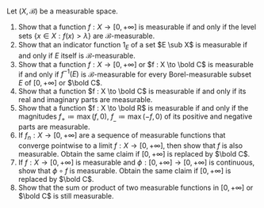 Let $(X, \mathcal{B})$ be a measurable space.
1. Show that a function $f : X \to [0, +\infty]$ is measurable if and only if the level sets $\lbrace x \in X : f(x) > \lambda \rbrace$ are $\mathcal{B}$-measurable.
2. Show that an indicator function $1_E$ of a set $E \sub X$ is measurable if and only if $E$ itself is $\mathcal{B}$-measurable.
3. Show that a function $f : X \to [0, +\infty]$ or $f : X \to  \bold C$ is measurable if and only if $f^{-1}(E)$ is $\mathcal{B}$-measurable for every Borel-measurable subset $E$ of $[0, +\infty]$ or $\bold C$.
4. Show that a function $f : X \to  \bold C$ is measurable if and only if its real and imaginary parts are measurable.
5. Show that a function $f : X \to  \bold R$ is measurable if and only if the magnitudes $f_+ \coloneqq \max(f, 0),\ f_\_ \coloneqq \max(-f, 0)$ of its positive and negative parts are measurable.
6. If $f_n : X \to [0, +\infty]$ are a sequence of measurable functions that converge pointwise to a limit $f : X \to [0, +\infty]$, then show that $f$ is also measurable. Obtain the same claim if $[0, +\infty]$ is replaced by $\bold C$.
7. If $f : X \to [0, +\infty]$ is measurable and $\phi : [0, +\infty] \to [0, +\infty]$ is continuous, show that $\phi \circ f$ is measurable. Obtain the same claim if $[0, +\infty]$ is replaced by $\bold C$.  
8. Show that the sum or product of two measurable functions in $[0, +\infty]$ or $\bold C$ is still measurable.